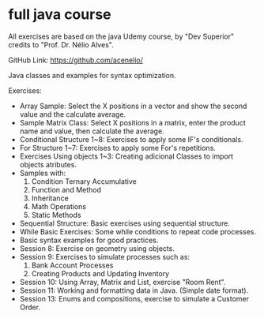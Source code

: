 # full java course

All exercises are based on the java Udemy course, by "Dev Superior" credits to "Prof. Dr. Nélio Alves".

GitHub Link: https://github.com/acenelio/

Java classes and examples for syntax optimization.

Exercises:

- Array Sample: Select the X positions in a vector and show the second value and the calculate average.
- Sample Matrix Class: Select X positions in a matrix, enter the product name and value, then calculate the average.
- Conditional Structure 1~8: Exercises to apply some IF's conditionals.
- For Structure 1~7: Exercises to apply some For's repetitions.
- Exercises Using objects 1~3: Creating adicional Classes to import objects atributes.
- Samples with:
   1. Condition Ternary Accumulative
   2. Function and Method
   3. Inheritance
   4. Math Operations
   5. Static Methods
- Sequential Structure: Basic exercises using sequential structure.
- While Basic Exercises: Some while conditions to repeat code processes.
- Basic syntax examples for good practices.
- Session 8: Exercise on geometry using objects.
- Session 9: Exercises to simulate processes such as:
   1. Bank Account Processes
   2. Creating Products and Updating Inventory
- Session 10: Using Array, Matrix and List, exercise "Room Rent".
- Session 11: Working and formatting data in Java. (Simple date format).
- Session 13: Enums and compositions, exercise to simulate a Customer Order. 
